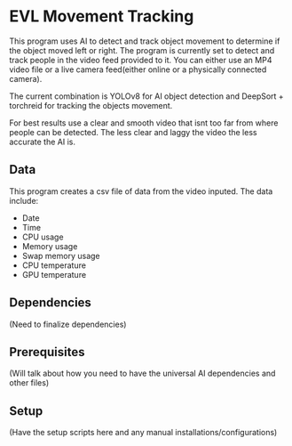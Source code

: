 # EVL Movement Tracking
This program uses AI to detect and track object movement to determine if the object moved left or right. The program is currently set to detect and track people in the video feed provided to it. You can either use an MP4 video file or a live camera feed(either online or a physically connected camera). 

The current combination is YOLOv8 for AI object detection and DeepSort + torchreid for tracking the objects movement.

For best results use a clear and smooth video that isnt too far from where people can be detected. The less clear and laggy the video the less accurate the AI is.

## Data
This program creates a csv file of data from the video inputed. The data include:
- Date
- Time
- CPU usage
- Memory usage
- Swap memory usage
- CPU temperature
- GPU temperature

## Dependencies
(Need to finalize dependencies)

## Prerequisites
(Will talk about how you need to have the universal AI dependencies and other files)

## Setup
(Have the setup scripts here and any manual installations/configurations)
